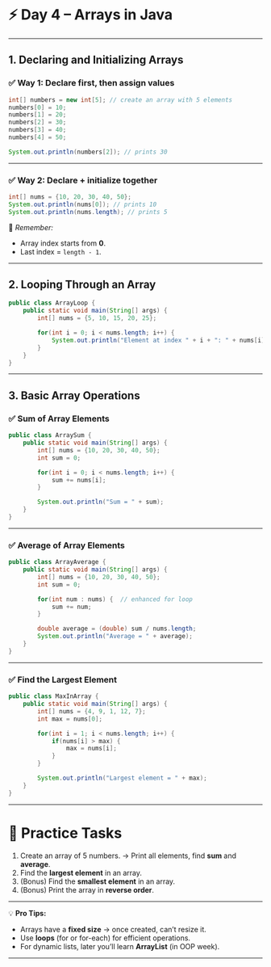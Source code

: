 

# ⚡ Day 4 – Arrays in Java

---

## **1. Declaring and Initializing Arrays**

### ✅ Way 1: Declare first, then assign values

```java
int[] numbers = new int[5]; // create an array with 5 elements
numbers[0] = 10;
numbers[1] = 20;
numbers[2] = 30;
numbers[3] = 40;
numbers[4] = 50;

System.out.println(numbers[2]); // prints 30
```

---

### ✅ Way 2: Declare + initialize together

```java
int[] nums = {10, 20, 30, 40, 50};
System.out.println(nums[0]); // prints 10
System.out.println(nums.length); // prints 5
```

🧠 *Remember:*

* Array index starts from **0**.
* Last index = `length - 1`.

---

## **2. Looping Through an Array**

```java
public class ArrayLoop {
    public static void main(String[] args) {
        int[] nums = {5, 10, 15, 20, 25};

        for(int i = 0; i < nums.length; i++) {
            System.out.println("Element at index " + i + ": " + nums[i]);
        }
    }
}
```

---

## **3. Basic Array Operations**

### ✅ Sum of Array Elements

```java
public class ArraySum {
    public static void main(String[] args) {
        int[] nums = {10, 20, 30, 40, 50};
        int sum = 0;

        for(int i = 0; i < nums.length; i++) {
            sum += nums[i];
        }

        System.out.println("Sum = " + sum);
    }
}
```

---

### ✅ Average of Array Elements

```java
public class ArrayAverage {
    public static void main(String[] args) {
        int[] nums = {10, 20, 30, 40, 50};
        int sum = 0;

        for(int num : nums) {  // enhanced for loop
            sum += num;
        }

        double average = (double) sum / nums.length;
        System.out.println("Average = " + average);
    }
}
```

---

### ✅ Find the Largest Element

```java
public class MaxInArray {
    public static void main(String[] args) {
        int[] nums = {4, 9, 1, 12, 7};
        int max = nums[0];

        for(int i = 1; i < nums.length; i++) {
            if(nums[i] > max) {
                max = nums[i];
            }
        }

        System.out.println("Largest element = " + max);
    }
}
```

---

# 🎯 Practice Tasks

1. Create an array of 5 numbers.
   → Print all elements, find **sum** and **average**.
2. Find the **largest element** in an array.
3. (Bonus) Find the **smallest element** in an array.
4. (Bonus) Print the array in **reverse order**.

---

💡 **Pro Tips:**

* Arrays have a **fixed size** → once created, can’t resize it.
* Use **loops** (for or for-each) for efficient operations.
* For dynamic lists, later you’ll learn **ArrayList** (in OOP week).

---
